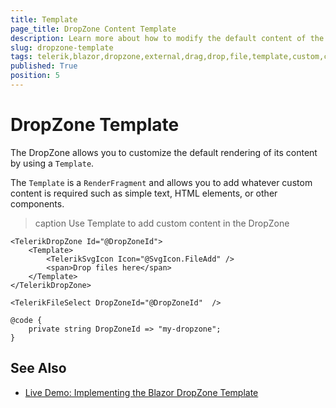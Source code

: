```yaml
---
title: Template
page_title: DropZone Content Template
description: Learn more about how to modify the default content of the Telerik UI for Blazor DropZone by using its template and defining a custom layout.
slug: dropzone-template
tags: telerik,blazor,dropzone,external,drag,drop,file,template,custom,content
published: True
position: 5
---
```


# DropZone Template

The DropZone allows you to customize the default rendering of its content by using a `Template`. 

The `Template` is a `RenderFragment` and allows you to add whatever custom content is required such as simple text, HTML elements, or other components.

>caption Use Template to add custom content in the DropZone

````RAZOR
<TelerikDropZone Id="@DropZoneId">
    <Template>
        <TelerikSvgIcon Icon="@SvgIcon.FileAdd" />
        <span>Drop files here</span>
    </Template>
</TelerikDropZone>

<TelerikFileSelect DropZoneId="@DropZoneId"  />

@code {
    private string DropZoneId => "my-dropzone";
}
````

## See Also

* [Live Demo: Implementing the Blazor DropZone Template](https://demos.telerik.com/blazor-ui/dropzone/template)
